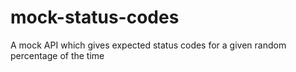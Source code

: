 # mock-status-codes
A mock API which gives expected status codes for a given random percentage of the time
